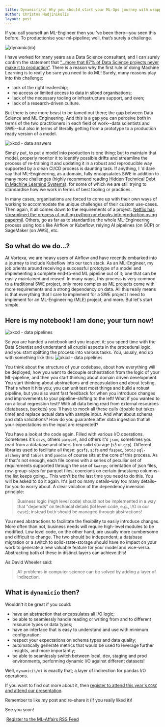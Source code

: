 ```yaml
---
title: Dynamic(i/o) Why you should start your ML-Ops journey with wrapping your I/O
author: Christos Hadjinikolis
layout: post
---
```

<head>
    <meta property="og:image" content="assets/images/2022-06-01-dynamicio.png" />
</head>

If you call yourself an ML-Engineer then you 've been there--you seen this before. To productionise your ml-pipeline; well, that’s surely a challenge.

<span class="image center"><img src="{{ 'assets/images/2022-06-01-dynamicio.png' | relative_url }}" alt="dynamic(i/o)" /></span>

I have worked for many years as a Data Science consultant, and I can surely confirm the statement that [“...more that 87% of Data Science projects never make it to production”](https://venturebeat.com/2019/07/19/why-do-87-of-data-science-projects-never-make-it-into-production/).
There is a reason why the first rule of doing Machine Learning is to really be sure you need to do ML! Surely, many reasons play into this challenge: 

* lack of the right leadership; 
* no access or limited access to data in siloed organisations;
* lack of the necessary tooling or infrastructure support, and even;
* lack of a research-driven culture. 

But there is one more beast to be tamed out there; the gap between Data Science and ML-Engineering. And this is a gap you can perceive both in terms of the two practitioners in each 
field of work--data scientists and SWE--but also in terms of literally getting from a prototype to a production ready version of a model. 

<span class="image center"><img src="{{ 'assets/images/xkcd-data-answers.png' | relative_url }}" alt="xkcd - data answers" /></span>

Simply put, to put a model into production is one thing; but to maintain that model, properly monitor it to identify possible drifts and streamline the process of re-training it and updating it in a robust and 
reproducible way supported by a clean CI/CD process is daunting task. If anything, I 'd dare say that  ML-Engineering, as a domain, fully encapsulates SWE in addition to many more 
challenges (highly recommend reading [Hidden Technical Debt in Machine Learning Systems](https://proceedings.neurips.cc/paper/2015/file/86df7dcfd896fcaf2674f757a2463eba-Paper.pdf)), for some of which we 
are still trying to standardise how we work in terms of best tooling or practices. 

In many cases, organisations are forced to come up with their own ways of working to accommodate the unique challenges of their custom use-cases. Then again, it all comes down to the requirements of a project. 
[Netflix has streamlined the process of putting python notebooks into production using papermil](https://netflixtechblog.com/scheduling-notebooks-348e6c14cfd6). 
Others, go as far as to standardise the whole ML-Engineering process using tools like Airflow or Kubeflow, relying AI pipelines (on GCP) or SageMaker (on AWS), etc.

## So what do we do...?
At Vortexa, we are heavy users of Airflow and have recently embarked into a journey to include Kubeflow into our tech stack. 
As an ML-Engineer, my job orients around receiving a successful prototype of a model and implementing a complete end-to-end ML pipeline out of it; one that can be easily maintained and reused.
In many ways, this process is very common to a traditional SWE project, only more complex as ML projects come with more requirements and a strong dependency on data. All this really  means 
is that everything that I care to implement for a SWE project I need to implement for an ML-Engineering (MLE) project; and more. But let's start simple. 

## Here is my notebook! I am done; your turn now!  
<span class="image center"><img src="{{ 'assets/images/xkcd-data-pipelines.png' | relative_url }}" alt="xkcd - data pipelines" /></span>

So you are handed a notebook and you inspect it; you spend time with the Data Scientist and understand all crucial aspects in the procedural logic, and you start splitting the process into various tasks. 
You, usualy, end up with something like this:
<span class="image center"><img src="{{ 'assets/images/data-pipeline.png' | relative_url }}" alt="xkcd - data pipelines" /></span>

You think about the structure of your codebase, about how everything will be deployed, how you want to decouple orchestration from the logic of your ML-pipeline, and then you start thinking 
about domain driven development. You start thinking about abstractions and encapsulation and about testing. That's when it hits you; you can unit test most things and build a robust 
pipeline, but you also want fast feedback for when you introduce changes and improvements to your pipeline&ndash;shifting to the left! What if you wanted to run a local regression test? 
With all data being read from external resources (databases, buckets) you 'll have to mock all these calls (doable but takes time) and replace actual data with sample input. And what about schema and data validations? How do you 
guarantee after data ingestion that all your expectations on the input are respected? 

You have a look at the code again. Filled with various I/O operations. Sometimes it's `csvs`, others `parquet`, and others it's `json`, sometimes you read from a database and others
from solid storage (`s3` or `gcp`). Different libraries used to facilitate all these: `gcsfs`, `s3fs` and `fsspec`, `boto3` `sql-alchemy` and `tables` and `pandas` of course sits at the core of this process. 
As if that's not enough, each file comes with a series of peculiar set of requirements supported through the use of `kwargs`; orientation of json files, row-group-sizes for parquet files, coercions 
on certain timestamp columns&ndash;the list keeps going... This won't be the last time you need to do this. You will be asked to do it again. It's just oo many details&ndash;way too many details&ndash;for you to worry about. A clear violation of the dependency inversion principle:

> Business logic (high level code) should not be implemented in a way that "depends" on technical details (lol level code, e.g., I/O in our case); instead both should be managed through abstractions!

You need abstractions to facilitate the flexibility to easily introduce changes. More often than not, business needs will require high-level modules to be modified. Low level code, on the 
other hand, are usually more cumbersome and difficult to change. The two should be independent; a database migration or a switch to solid-state-storage should have no impact on your work to 
generate a new valuable feature for your model and vice-versa. Abstracting both of these in distinct layers can achieve this! 

As David Wheeler said:
> All problems in computer science can be solved by adding a layer of indirection.

## What is `dynamicio` then?
Wouldn't it be great if you could:
* have an abstraction that encapsulates all I/O logic;
* be able to seamlessly handle reading or writing from and to different resource types or data types;
* have an interface that is easy to understand and use with minimum configuration; 
* respect your expectations on schema types and data quality;
* automatically generate metrics that would be used to leverage further insights, and more importantly;
* be able to seamlessly switch between local, dev, staging and prod environments, performing dynamic I/O against different datasets!     

Well, `dynamic(i/o)` is exactly that; a layer of indirection for pandas I/O operations. 

If you want to find out more about it, then [register to attend this year's `ODSC` and attend our presentation](https://odsc.com/europe/).

Remember to like my post and re-share it (if you really liked it)!

See you soon!

<p><a href="http://feeds.feedburner.com/MlAffairs" rel="alternate" type="application/rss+xml"><img src="//feedburner.google.com/fb/images/pub/feed-icon32x32.png" alt="" style="vertical-align:middle;border:0"/></a>&nbsp;<a href="http://feeds.feedburner.com/MlAffairs" rel="alternate" type="application/rss+xml">Register to the ML-Affairs RSS Feed</a></p>   
